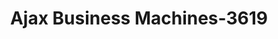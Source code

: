 ---
f_zip-code: 33068
f_state-code: FL
title: Ajax Business Machines-3619
f_phone: 305-688-1400
f_city-only: North Lauderdale
f_address: 1820 Southwest 81St Avenue Apt 3306 North Lauderdale
f_location-unique-id: '3619'
slug: ajax-business-machines-3619
updated-on: '2024-05-30T13:46:58.046Z'
created-on: '2024-05-30T13:36:59.803Z'
published-on: '2024-05-30T13:54:32.469Z'
f_city-state: cms/city/north-lauderdale-fl.md
f_company: cms/company/ajax-business-machines.md
f_state: cms/state/florida.md
layout: '[payday-loan].html'
tags: payday-loan
---